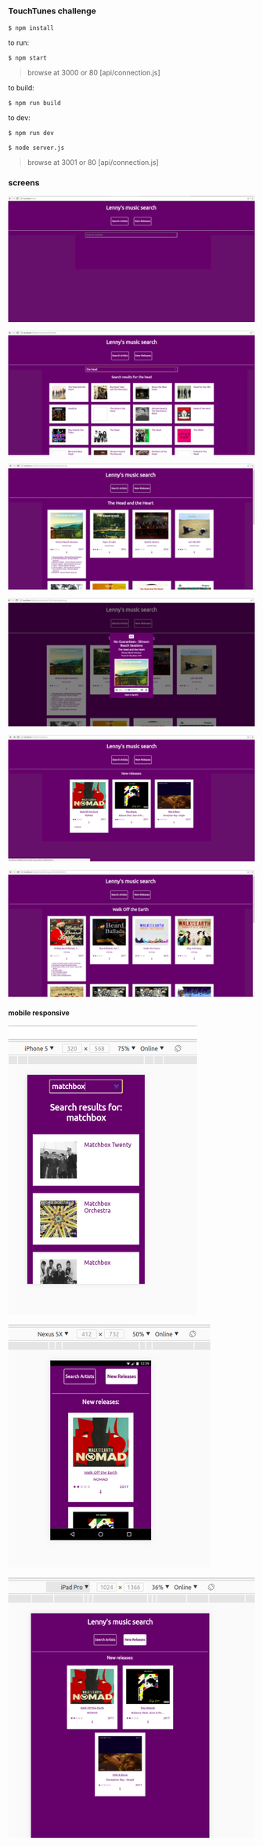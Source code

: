 ### TouchTunes challenge

```
$ npm install
```


to run:
```
$ npm start
```
> browse at 3000 or 80 [api/connection.js]


to build:
```
$ npm run build
```



to dev:

```
$ npm run dev
```

```
$ node server.js
```

> browse at 3001 or 80 [api/connection.js]


### screens

![](/screens/1.png)

![](/screens/2.png)

![](/screens/3.png)

![](/screens/4.png)

![](/screens/5.png)

![](/screens/6.png)


#### mobile responsive

![](/screens/mobile1.png)

![](/screens/mobile2.png)

![](/screens/mobile3.png)
